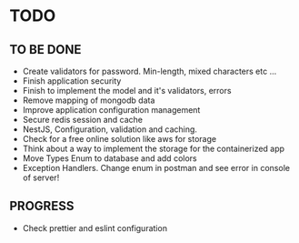 # TODO

## TO BE DONE

- Create validators for password. Min-length, mixed characters etc ...
- Finish application security
- Finish to implement the model and it's validators, errors
- Remove mapping of mongodb data
- Improve application configuration management
- Secure redis session and cache
- NestJS, Configuration, validation and caching.
- Check for a free online solution like aws for storage
- Think about a way to implement the storage for the containerized app
- Move Types Enum to database and add colors
- Exception Handlers. Change enum in postman and see error in console of server!

## PROGRESS

- Check prettier and eslint configuration
